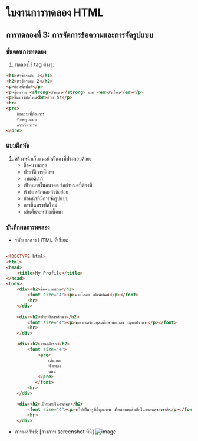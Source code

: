 # ใบงานการทดลอง HTML
 
## การทดลองที่ 3: การจัดการข้อความและการจัดรูปแบบ
### ขั้นตอนการทดลอง
1. ทดลองใช้ tag ต่างๆ:
```html
<h1>หัวข้อระดับ 1</h1>
<h2>หัวข้อระดับ 2</h2>
<p>ย่อหน้าปกติ</p>
<p>ข้อความ <strong>ตัวหนา</strong> และ <em>ตัวเอียง</em></p>
<p>ขึ้นบรรทัดใหม่<br>ด้วย br</p>
<hr>
<pre>
    ข้อความที่ต้องการ
    รักษารูปแบบ
    การเว้นวรรค
</pre>
```

### แบบฝึกหัด
1. สร้างหน้าเว็บแนะนำตัวเองที่ประกอบด้วย:
   - ชื่อ-นามสกุล
   - ประวัติการศึกษา
   - งานอดิเรก
   - เป้าหมายในอนาคต
 ข้อกำหนดที่ต้องมี:
   - หัวข้อหลักและหัวข้อย่อย
   - ย่อหน้าที่มีการจัดรูปแบบ
   - การขึ้นบรรทัดใหม่
   - เส้นคั่นระหว่างเนื้อหา
### บันทึกผลการทดลอง
- รหัสเอกสาร HTML ที่เขียน:
```html

<!DOCTYPE html>
<html>
<head>
    <title>My Profile</title>
</head>
<body>
    <div><h2>ชื่อ-นามสกุล</h2>
        <font size="4"><p>นายโกศล เพ็งพิพัฒน์</p></font>
        <hr>
    </div>
   
    <div><h2>ประวัติการศึกษา</h2>
        <font size="4"><p>จบจากเตรียมอุดมศึกษาน้อเกล้า สมุทรปราการ</p></font>
        <hr>
    </div>   

    <div><h2>งานอดิเรก</h2>
        <font size="4">
            <pre>
                เล่นเกม
                ฟังเพลง
                นอน 
            </pre>
           </font>
        <hr>
    </div>   

    <div><h2>เป้าหมายในอนาคต</h2>
        <font size="4"><p>จะไปเป็นครูที่มีคุณภาพ เพื่อสอนเหล่าเด็กในอนาคตของชาติ</p></font>
        <hr>
    </div>
```
- ภาพผลลัพธ์:
[วางภาพ screenshot ที่นี่]
![image](https://github.com/user-attachments/assets/3c739944-1f3c-4fb9-aafb-362c701c48bb)


